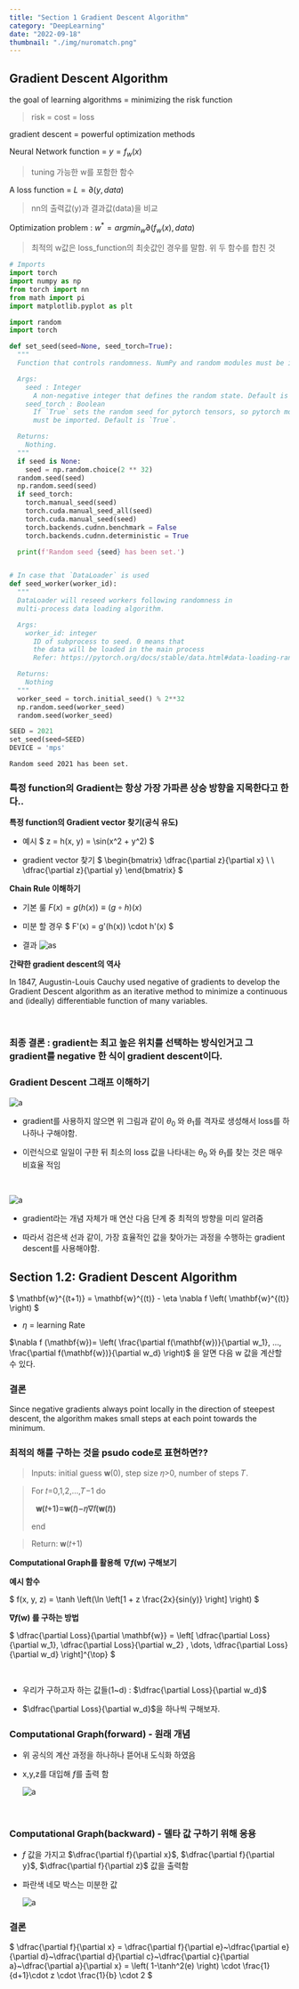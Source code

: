 ```yaml
---
title: "Section 1 Gradient Descent Algorithm"
category: "DeepLearning"
date: "2022-09-18"
thumbnail: "./img/nuromatch.png"
---
```


## Gradient Descent Algorithm

the goal of learning algorithms = minimizing the risk function

> risk = cost = loss

gradient descent = powerful optimization methods

Neural Network function = $y=f_w(x)$

> tuning 가능한 w를 포함한 함수

A loss function = $L=∂(y,data)$

> nn의 출력값(y)과 결과값(data)을 비교

Optimization problem : $w^* = argmin_w∂(f_w(x),data)$

> 최적의 w값은 loss_function의 최솟값인 경우를 말함. 위 두 함수를 합친 것

```python
# Imports
import torch
import numpy as np
from torch import nn
from math import pi
import matplotlib.pyplot as plt

import random
import torch

def set_seed(seed=None, seed_torch=True):
  """
  Function that controls randomness. NumPy and random modules must be imported.

  Args:
    seed : Integer
      A non-negative integer that defines the random state. Default is `None`.
    seed_torch : Boolean
      If `True` sets the random seed for pytorch tensors, so pytorch module
      must be imported. Default is `True`.

  Returns:
    Nothing.
  """
  if seed is None:
    seed = np.random.choice(2 ** 32)
  random.seed(seed)
  np.random.seed(seed)
  if seed_torch:
    torch.manual_seed(seed)
    torch.cuda.manual_seed_all(seed)
    torch.cuda.manual_seed(seed)
    torch.backends.cudnn.benchmark = False
    torch.backends.cudnn.deterministic = True

  print(f'Random seed {seed} has been set.')


# In case that `DataLoader` is used
def seed_worker(worker_id):
  """
  DataLoader will reseed workers following randomness in
  multi-process data loading algorithm.

  Args:
    worker_id: integer
      ID of subprocess to seed. 0 means that
      the data will be loaded in the main process
      Refer: https://pytorch.org/docs/stable/data.html#data-loading-randomness for more details

  Returns:
    Nothing
  """
  worker_seed = torch.initial_seed() % 2**32
  np.random.seed(worker_seed)
  random.seed(worker_seed)
```

```python
SEED = 2021
set_seed(seed=SEED)
DEVICE = 'mps'
```

    Random seed 2021 has been set.

### 특정 function의 Gradient는 항상 가장 가파른 상승 방향을 지목한다고 한다..

**특정 function의 Gradient vector 찾기(공식 유도)**

- 예시
  $
z = h(x, y) = \sin(x^2 + y^2)
$

- gradient vector 찾기
  $
  \begin{bmatrix}
  \dfrac{\partial z}{\partial x} \\ \\ \dfrac{\partial z}{\partial y}
  \end{bmatrix}
$

**Chain Rule 이해하기**

- 기본 룰
  $F(x) = g(h(x)) \equiv (g \circ h)(x)$

- 미분 할 경우
  $
F'(x) = g'(h(x)) \cdot h'(x)
$

- 결과
  ![as](./img/W1D2_Tutorial1_Solution_115a15ba_0.png)

**간략한 gradient descent의 역사**

In 1847, Augustin-Louis Cauchy used negative of gradients to develop the Gradient Descent algorithm as an iterative method to minimize a continuous and (ideally) differentiable function of many variables.

<br>

### 최종 결론 : gradient는 최고 높은 위치를 선택하는 방식인거고 그 gradient를 negative 한 식이 gradient descent이다.

### Gradient Descent 그래프 이해하기

![a](gradient_1.png)

- gradient를 사용하지 않으면 위 그림과 같이 $\theta_0$ 와 $\theta_1$를 격자로 생성해서 loss를 하나하나 구해야함.

- 이런식으로 일일이 구한 뒤 최소의 loss 값을 나타내는 $\theta_0$ 와 $\theta_1$를 찾는 것은 매우 비효율 적임

<br/>

![a](./img/gradient_2.png)

- gradient라는 개념 자체가 매 연산 다음 단계 중 최적의 방향을 미리 알려줌

- 따라서 검은색 선과 같이, 가장 효율적인 값을 찾아가는 과정을 수행하는 gradient descent를 사용해야함.

## Section 1.2: Gradient Descent Algorithm

$
\mathbf{w}^{(t+1)} = \mathbf{w}^{(t)} - \eta \nabla f \left( \mathbf{w}^{(t)} \right)
$

- $\eta$ = learning Rate

$\nabla f (\mathbf{w})= \left( \frac{\partial f(\mathbf{w})}{\partial w_1}, ..., \frac{\partial f(\mathbf{w})}{\partial w_d} \right)$ 을 알면 다음 w 값을 계산할 수 있다.

### 결론

Since negative gradients always point locally in the direction of steepest descent, the algorithm makes small steps at each point towards the minimum.

### 최적의 해를 구하는 것을 psudo code로 표현하면??

> Inputs: initial guess 𝐰(0), step size 𝜂>0, number of steps 𝑇.

> For 𝑡=0,1,2,…,𝑇−1 do
>
> &nbsp; **𝐰(𝑡+1)=𝐰(𝑡)−𝜂∇𝑓(𝐰(𝑡))**
>
> end

> Return: 𝐰(𝑡+1)

**Computational Graph를 활용해 $\nabla f (\mathbf{w})$ 구해보기**

**예시 함수**

$
f(x, y, z) = \tanh \left(\ln \left[1 + z \frac{2x}{sin(y)} \right] \right)
$

**$\nabla f (\mathbf{w})$ 를 구하는 방법**

$
\dfrac{\partial Loss}{\partial \mathbf{w}} = \left[ \dfrac{\partial Loss}{\partial w_1}, \dfrac{\partial Loss}{\partial w_2} , \dots, \dfrac{\partial Loss}{\partial w_d} \right]^{\top}
$

<br/>

- 우리가 구하고자 하는 값들(1~d) : $\dfrac{\partial Loss}{\partial w_d}$

- $\dfrac{\partial Loss}{\partial w_d}$을 하나씩 구해보자.

### Computational Graph(forward) - 원래 개념

- 위 공식의 계산 과정을 하나하나 뜯어내 도식화 하였음

- x,y,z를 대입해 $f$를 출력 함

  ![a](./img/comput_graph_forward.png)

<br/>

### Computational Graph(backward) - 델타 값 구하기 위해 응용

- $f$ 값을 가지고 $\dfrac{\partial f}{\partial x}$, $\dfrac{\partial f}{\partial y}$, $\dfrac{\partial f}{\partial z}$ 값을 출력함

- 파란색 네모 박스는 미분한 값

  ![a](./img/comput_graph_backward.png)

### 결론

$
\dfrac{\partial f}{\partial x} = \dfrac{\partial f}{\partial e}~\dfrac{\partial e}{\partial d}~\dfrac{\partial d}{\partial c}~\dfrac{\partial c}{\partial a}~\dfrac{\partial a}{\partial x} = \left( 1-\tanh^2(e) \right) \cdot \frac{1}{d+1}\cdot z \cdot \frac{1}{b} \cdot 2
$
